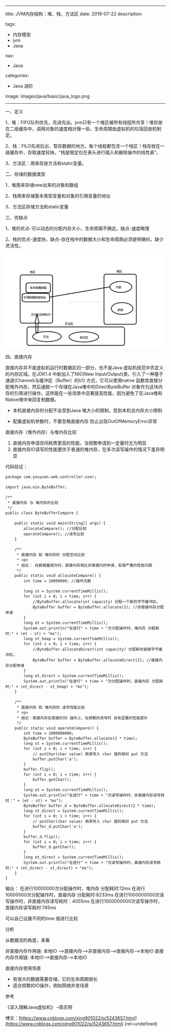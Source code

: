 ----
title: JVM内存结构：堆、栈、方法区
date: 2019-07-22
description: 

tags:
- 内存模型
- jvm
- Java

nav:
- Java

categories:
- Java 进阶

image: images/java/basic/java_logo.png

----
一、定义 

1、堆：FIFO队列优先，先进先出。jvm只有一个堆区被所有线程所共享！堆存放在二级缓存中，调用对象的速度相对慢一些，生命周期由虚拟机的垃圾回收机制定。

2、栈：FILO先进后出，暂存数据的地方。每个线程都包含一个栈区！栈存放在一级缓存中，存取速度较快，“栈是限定仅在表头进行插入和删除操作的线性表”。

3、方法区：用来存放方法和static变量。

二、存储的数据类型

1、堆用来存储new出来的对象和数组

2、栈用来存储基本类型变量和对象的引用变量的地址

3、方法区存储方法和static变量

三、优缺点

1、堆的优点-可以动态的分配内存大小，生命周期不确定。缺点-速度略慢

2、栈的优点-速度快，缺点-存在栈中的数据大小和生命周期必须是明确的，缺少灵活性。

![](./2019-07-22_java_stack/1.png) 

四、直接内存

直接内存并不是虚拟机运行时数据区的一部分，也不是Java 虚拟机规范中农定义的内存区域。在JDK1.4 中新加入了NIO(New Input/Output)类，引入了一种基于通道(Channel)与缓冲区（Buffer）的I/O 方式，它可以使用native 函数库直接分配堆外内存，然后通脱一个存储在Java堆中的DirectByteBuffer 对象作为这块内存的引用进行操作。这样能在一些场景中显著提高性能，因为避免了在Java堆和Native堆中来回复制数据。

- 本机直接内存的分配不会受到Java 堆大小的限制，受到本机总内存大小限制

- 配置虚拟机参数时，不要忽略直接内存 防止出现OutOfMemoryError异常

直接内存（堆外内存）与堆内存比较

1. 直接内存申请空间耗费更高的性能，当频繁申请到一定量时尤为明显
2. 直接内存IO读写的性能要优于普通的堆内存，在多次读写操作的情况下差异明显

代码验证：

    package com.youyuan.web.controller.user;

    import java.nio.ByteBuffer;

    /**
     * 直接内存 与 堆内存的比较
     */
    public class ByteBufferCompare {

        public static void main(String[] args) {
            allocateCompare(); //分配比较
            operateCompare(); //读写比较
        }

        /**
         * 直接内存 和 堆内存的 分配空间比较
         * <p>
         * 结论： 在数据量提升时，直接内存相比非直接内的申请，有很严重的性能问题
         */
        public static void allocateCompare() {
            int time = 10000000; //操作次数

            long st = System.currentTimeMillis();
            for (int i = 0; i < time; i++) {
    			//ByteBuffer.allocate(int capacity) 分配一个新的字节缓冲区。
                ByteBuffer buffer = ByteBuffer.allocate(2); //非直接内存分配申请
            }
            long et = System.currentTimeMillis();
            System.out.println("在进行" + time + "次分配操作时，堆内存 分配耗时:" + (et - st) + "ms");
            long st_heap = System.currentTimeMillis();
            for (int i = 0; i < time; i++) {
    			//ByteBuffer.allocateDirect(int capacity) 分配新的直接字节缓冲区。
                ByteBuffer buffer = ByteBuffer.allocateDirect(2); //直接内存分配申请
            }
            long et_direct = System.currentTimeMillis();
            System.out.println("在进行" + time + "次分配操作时，直接内存 分配耗时:" + (et_direct - st_heap) + "ms");
        }

        /**
         * 直接内存 和 堆内存的 读写性能比较
         * <p>
         * 结论：直接内存在直接的IO 操作上，在频繁的读写时 会有显著的性能提升
         */
        public static void operateCompare() {
            int time = 1000000000;
            ByteBuffer buffer = ByteBuffer.allocate(2 * time);
            long st = System.currentTimeMillis();
            for (int i = 0; i < time; i++) {
    			// putChar(char value) 用来写入 char 值的相对 put 方法
                buffer.putChar('a');
            }
            buffer.flip();
            for (int i = 0; i < time; i++) {
                buffer.getChar();
            }
            long et = System.currentTimeMillis();
            System.out.println("在进行" + time + "次读写操作时，非直接内存读写耗时：" + (et - st) + "ms");
            ByteBuffer buffer_d = ByteBuffer.allocateDirect(2 * time);
            long st_direct = System.currentTimeMillis();
            for (int i = 0; i < time; i++) {
    			// putChar(char value) 用来写入 char 值的相对 put 方法
                buffer_d.putChar('a');
            }
            buffer_d.flip();
            for (int i = 0; i < time; i++) {
                buffer_d.getChar();
            }
            long et_direct = System.currentTimeMillis();
            System.out.println("在进行" + time + "次读写操作时，直接内存读写耗时:" + (et_direct - st_direct) + "ms");
        }
    }

输出： 
在进行10000000次分配操作时，堆内存 分配耗时:12ms 
在进行10000000次分配操作时，直接内存 分配耗时:8233ms 
在进行1000000000次读写操作时，非直接内存读写耗时：4055ms 
在进行1000000000次读写操作时，直接内存读写耗时:745ms

可以自己设置不同的time 值进行比较

分析

从数据流的角度，来看

非直接内存作用链: 
本地IO –>直接内存–>非直接内存–>直接内存–>本地IO 
直接内存作用链: 
本地IO–>直接内存–>本地IO

直接内存使用场景

- 有很大的数据需要存储，它的生命周期很长
- 适合频繁的IO操作，例如网络并发场景

参考

《深入理解Java虚拟机》 –周志明

博文：[https://www.cnblogs.com/xing901022/p/5243657.html](https://www.cnblogs.com/xing901022/p/5243657.html) (rel=undefined)